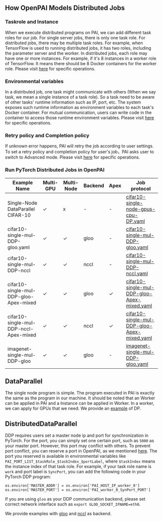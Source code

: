 ﻿## How OpenPAI Models Distributed Jobs
### Taskrole and Instance
When we execute distributed programs on PAI, we can add different task roles for our job. For single server jobs, there is only one task role. For distributed jobs, there may be multiple task roles. For example, when TensorFlow is used to running distributed jobs, it has two roles, including the parameter server and the worker. In distributed jobs, each role may have one or more instances. For example, if it's 8 instances in a worker role of TensorFlow. It means there should be 8 Docker containers for the worker role. Please visit [here](how-to-use-advanced-job-settings.html#multiple-task-roles) for specific operations.

### Environmental variables
In a distributed job, one task might communicate with others (When we say task, we mean a single instance of a task role). So a task need to be aware of other tasks' runtime information such as IP, port, etc. The system exposes such runtime information as environment variables to each task's Docker container. For mutual communication, users can write code in the container to access those runtime environment variables. Please visit [here](how-to-use-advanced-job-settings.html#environmental-variables-and-port-reservation) for specific operations.

### Retry policy and Completion policy
If unknown error happens, PAI will retry the job according to user settings. To set a retry policy and completion policy for user's job，PAI asks user to switch to Advanced mode.  Please visit [here](how-to-use-advanced-job-settings.html#job-exit-spec-retry-policy-and-completion-policy) for specific operations.
### Run PyTorch Distributed Jobs in OpenPAI
Example Name | Multi-GPU | Multi-Node | Backend |Apex| Job protocol |
---|---|---|---|---|---| 
Single-Node DataParallel CIFAR-10 | ✓| x | -|-| [cifar10-single-node-gpus-cpu-DP.yaml](../../../examples/Distributed-example/cifar10-single-node-gpus-cpu-DP.yaml)|
cifar10-single-mul-DDP-gloo.yaml | ✓|  ✓ | gloo|-| [cifar10-single-mul-DDP-gloo.yaml](../../../examples/Distributed-example/cifar10-single-mul-DDP-gloo.yaml)|
cifar10-single-mul-DDP-nccl | ✓| ✓ |nccl|-| [cifar10-single-mul-DDP-nccl.yaml](../../../examples/Distributed-example/cifar10-single-mul-DDP-nccl.yaml)|
cifar10-single-mul-DDP-gloo-Apex-mixed | ✓|  ✓ | gloo|✓ | [cifar10-single-mul-DDP-gloo-Apex-mixed.yaml](../../../examples/Distributed-example/cifar10-single-mul-DDP-gloo-Apex-mixed.yaml)|
cifar10-single-mul-DDP-nccl-Apex-mixed | ✓|  ✓ | nccl|  ✓ | [cifar10-single-mul-DDP-gloo-Apex-mixed.yaml](../../../examples/Distributed-example/cifar10-single-mul-DDP-gloo-Apex-mixed.yaml)|
imagenet-single-mul-DDP-gloo | ✓|  ✓| gloo|-| [imagenet-single-mul-DDP-gloo.yaml](../../../examples/Distributed-example/Lite-imagenet-single-mul-DDP-gloo.yaml)|
## DataParallel
The single node program is simple. The program executed in PAI is exactly the same as the program in our machine. It should be noted that an Worker can be applied in PAI and a Instance can be applied in Worker. In a worker, we can apply for GPUs that we need. We provide an [example](../../../examples/Distributed-example/cifar10-single-node-gpus-cpu-DP.py) of DP.

## DistributedDataParallel
DDP requires users set a master node ip and port for synchronization in PyTorch. For the port, you can simply set one certain port, such as `5000` as your master port. However, this port may conflict with others. To prevent port conflict, you can reserve a port in OpenPAI, as we mentioned [here](how-to-use-advanced-job-settings.html#environmental-variables-and-port-reservation). The port you reserved is available in environmental variables like `PAI_PORT_LIST_$taskRole_$taskIndex_$portLabel`, where `$taskIndex` means the instance index of that task role. For example, if your task role name is `work` and port label is `SyncPort`, you can add the following code in your PyTorch DDP program:

```
os.environ['MASTER_ADDR'] = os.environ['PAI_HOST_IP_worker_0']
os.environ['MASTER_PORT'] = os.environ['PAI_worker_0_SynPort_PORT']
```

If you are using `gloo` as your DDP communication backend, please set correct network interface such as `export GLOO_SOCKET_IFNAME=eth0`.


We provide examples with [gloo](../../../examples/Distributed-example/cifar10-single-mul-DDP-gloo.yaml) and [nccl](../../../examples/Distributed-example/cifar10-single-mul-DDP-nccl.yaml) as backend.


